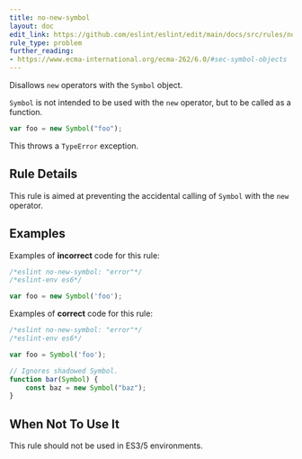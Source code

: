```yaml
---
title: no-new-symbol
layout: doc
edit_link: https://github.com/eslint/eslint/edit/main/docs/src/rules/no-new-symbol.md
rule_type: problem
further_reading:
- https://www.ecma-international.org/ecma-262/6.0/#sec-symbol-objects
---
```


<!--RECOMMENDED-->

Disallows `new` operators with the `Symbol` object.

`Symbol` is not intended to be used with the `new` operator, but to be called as a function.

```js
var foo = new Symbol("foo");
```

This throws a `TypeError` exception.

## Rule Details

This rule is aimed at preventing the accidental calling of `Symbol` with the `new` operator.

## Examples

Examples of **incorrect** code for this rule:

```js
/*eslint no-new-symbol: "error"*/
/*eslint-env es6*/

var foo = new Symbol('foo');
```

Examples of **correct** code for this rule:

```js
/*eslint no-new-symbol: "error"*/
/*eslint-env es6*/

var foo = Symbol('foo');

// Ignores shadowed Symbol.
function bar(Symbol) {
    const baz = new Symbol("baz");
}

```

## When Not To Use It

This rule should not be used in ES3/5 environments.
